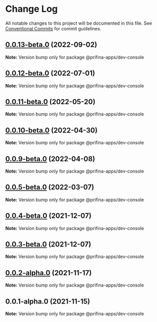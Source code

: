 # Change Log

All notable changes to this project will be documented in this file.
See [Conventional Commits](https://conventionalcommits.org) for commit guidelines.

## [0.0.13-beta.0](https://prifina-admin/prifina/app-desktop/compare/@prifina-apps/dev-console@0.0.12-beta.0...@prifina-apps/dev-console@0.0.13-beta.0) (2022-09-02)

**Note:** Version bump only for package @prifina-apps/dev-console





## [0.0.12-beta.0](https://prifina-admin/prifina/app-desktop/compare/@prifina-apps/dev-console@0.0.11-beta.0...@prifina-apps/dev-console@0.0.12-beta.0) (2022-07-01)

**Note:** Version bump only for package @prifina-apps/dev-console





## [0.0.11-beta.0](https://prifina-admin/prifina/app-desktop/compare/@prifina-apps/dev-console@0.0.10-beta.0...@prifina-apps/dev-console@0.0.11-beta.0) (2022-05-20)

**Note:** Version bump only for package @prifina-apps/dev-console





## [0.0.10-beta.0](https://prifina-admin/prifina/app-desktop/compare/@prifina-apps/dev-console@0.0.9-beta.0...@prifina-apps/dev-console@0.0.10-beta.0) (2022-04-30)

**Note:** Version bump only for package @prifina-apps/dev-console





## [0.0.9-beta.0](https://prifina-admin/prifina/app-desktop/compare/@prifina-apps/dev-console@0.0.4-beta.0...@prifina-apps/dev-console@0.0.9-beta.0) (2022-04-08)

**Note:** Version bump only for package @prifina-apps/dev-console





## [0.0.5-beta.0](https://prifina-admin/prifina/app-desktop/compare/@prifina-apps/dev-console@0.0.4-beta.0...@prifina-apps/dev-console@0.0.5-beta.0) (2022-03-07)

**Note:** Version bump only for package @prifina-apps/dev-console





## [0.0.4-beta.0](https://prifina-admin/prifina/app-desktop/compare/@prifina-apps/dev-console@0.0.3-beta.0...@prifina-apps/dev-console@0.0.4-beta.0) (2021-12-07)

**Note:** Version bump only for package @prifina-apps/dev-console





## [0.0.3-beta.0](https://prifina-admin/prifina/app-desktop/compare/@prifina-apps/dev-console@0.0.2-alpha.0...@prifina-apps/dev-console@0.0.3-beta.0) (2021-12-07)

**Note:** Version bump only for package @prifina-apps/dev-console





## [0.0.2-alpha.0](https://prifina-admin/prifina/app-desktop/compare/@prifina-apps/dev-console@0.0.1-alpha.0...@prifina-apps/dev-console@0.0.2-alpha.0) (2021-11-17)

**Note:** Version bump only for package @prifina-apps/dev-console





## 0.0.1-alpha.0 (2021-11-15)

**Note:** Version bump only for package @prifina-apps/dev-console

